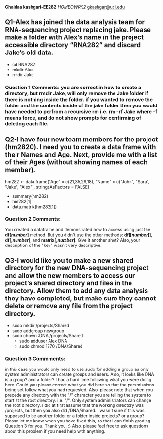 **Ghaidaa kashgari-EE282** 
_HOMEOWRK2_
gkashgar@uci.edu

## Q1-Alex has joined the data analysis team for RNA-sequencing project replacing jake. Please make a folder with Alex’s name in the project accessible directory “RNA282” and discard Jake’s old data. 
* cd RNA282 
* mkdir Alex 
* rmdir Jake 
### Question 1 Comments: you are correct in how to create a directory, but rmdir Jake, will only remove the Jake folder if there is nothing inside the folder. if you wanted to remove the folder and the contents inside of the jake folder then you would have needed to perfrom a recursive rm i.e. rm -rf Jake where -f means force, and do not show prompts for confirming of deleting each file. 

## Q2-I have four new team members for the project (hm2820). I need you to create a data frame with their Names and Age. Next, provide me with a list of their Ages (without showing names of each member). 
hm282 <- data.frame("Age" = c(21,35,29,18), "Name" = c("John", "Sara", "Jake", "Alex"), stringsAsFactors = FALSE)
* summary(hm282) 
* hm282[1]
* data.matrix(hm282[1])

### Question 2 Comments:

You created a dataframe and demonstrated how to access using just the **df[_number_]** method. But you didn't use the other methods: **df[[_number_]]**, **df[,_number_]**, and **matrix[,_number_]**. Give it another shot? Also, your description of the "key" wasn't very descriptive.

## Q3-I would like you to make a new shared directory for the new DNA-sequencing project and allow the new members to access our project’s shared directory and files in the directory.  Allow them to add any data analysis they have completed, but make sure they cannot delete or remove any file from the project directory. 
* sudo mkdir /projects/Shared
* sudo addgroup newgroup
* sudo chown :DNA /projects/Shared
  * sudo adduser Alex DNA
  * sudo chmod 1770 /DNA/Shared

### Question 3 Commments:
in this case you would only need to use sudo for adding a group as only system administrators can create groups and users.
Also, it looks like DNA is a group? and a folder? I had a hard time following what you were doing here. Could you please correct what you did here so that the persmissions being set follow what you had requested. Also, please note that when you precede any directory with the "/" character you are telling the system to start at the root directory. i.e. "/". Only system administrators can change the root directory. I did at first assume that the working directory was /projects, but then you also did /DNA/Shared. I wasn't sure if this was supposed to be another folder or a folder inside projects? or a group? Please let me know when you have fixed this, so that I can finish grading Question 3 for you. Thank you. :) Also, please feel free to ask questions about this problem if you need help with anything.
